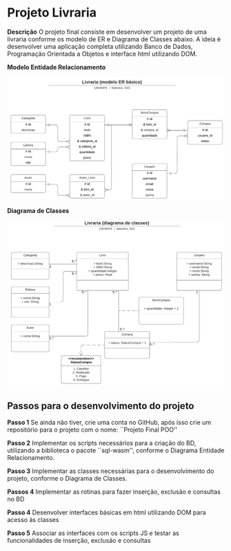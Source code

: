 # Projeto Livraria
**Descrição**
O projeto final consiste em desenvolver um projeto de uma livraria conforme os modelo de ER e Diagrama de Classes abaixo. A ideia é desenvolver uma aplicação completa utilizando Banco de Dados, Programação Orientada a Objetos e interface html utilizando DOM.

**Modelo Entidade Relacionamento**

![Modelo ER](diagramas/livraria_MER.png "Modelo ER")

**Diagrama de Classes**

![Diagrama de Classes](diagramas/livraria_classes.png "Diagrama de Classes")


## Passos para o desenvolvimento do projeto

**Passo 1**
Se ainda não tiver, crie uma conta no GitHub, após isso crie um repositório para o projeto com o nome: ``Projeto Final POO''

**Passo 2** 
Implementar os scripts necessários para a criação do BD, utilizando a biblioteca o pacote ``sql-wasm'', conforme o Diagrama Entidade Relacionamento.

**Passo 3**
Implementar as classes necessárias para o desenvolvimento do projeto, conforme o Diagrama de Classes.

**Passos 4**
Implementar as rotinas para fazer inserção, exclusão e consultas no BD

**Passo 4**
Desenvolver interfaces básicas em html utilizando DOM para acesso às classes

**Passo 5**
Associar as interfaces com os scripts JS e testar as funcionalidades de inserção, exclusão e consultas

